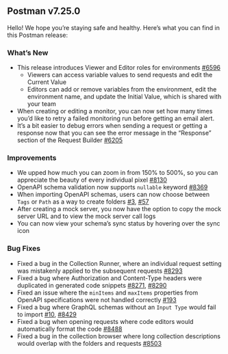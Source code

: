 ## Postman v7.25.0

Hello! We hope you’re staying safe and healthy. Here’s what you can find in this Postman release:

### What’s New

* This release introduces Viewer and Editor roles for environments [#6596](https://github.com/postmanlabs/postman-app-support/issues/6596)
    * Viewers can access variable values to send requests and edit the Current Value
    * Editors can add or remove variables from the environment, edit the environment name, and update  the Initial Value, which is shared with your team
* When creating or editing a monitor, you can now set how many times you’d like to retry a failed monitoring run before getting an email alert.
* It’s a bit easier to debug errors when sending a request or getting a response now that you can see the error message in the “Response” section of the Request Builder [#6205](https://github.com/postmanlabs/postman-app-support/issues/6205)

### Improvements

* We upped how much you can zoom in from 150% to 500%, so you can appreciate the beauty of every individual pixel
[#8130](https://github.com/postmanlabs/postman-app-support/issues/8130)
* OpenAPI schema validation now supports `nullable` keyword
[#8369](https://github.com/postmanlabs/postman-app-support/issues/8369)
* When importing OpenAPI schemas, users can now choose between `Tags` or `Path` as a way to create folders
[#3](https://github.com/postmanlabs/openapi-to-postman/issues/3), 
[#57](https://github.com/postmanlabs/openapi-to-postman/issues/57)
* After creating a mock server, you now have the option to copy the mock server URL and to view the mock server call logs
* You can now view your schema’s sync status by hovering over the sync icon

### Bug Fixes

* Fixed a bug in the Collection Runner, where an individual request setting was mistakenly applied to the subsequent requests
[#8293](https://github.com/postmanlabs/postman-app-support/issues/8293)
* Fixed a bug where Authorization and Content-Type headers were duplicated in generated code snippets
[#8271](https://github.com/postmanlabs/postman-app-support/issues/8271), 
[#8290](https://github.com/postmanlabs/postman-app-support/issues/8290)
* Fixed an issue where the `minItems` and `maxItems` properties from OpenAPI specifications were not handled correctly
[#193](https://github.com/postmanlabs/openapi-to-postman/issues/193)
* Fixed a bug where GraphQL schemas without an `Input Type` would fail to import
[#10](https://github.com/postmanlabs/graphql-to-postman/issues/10), 
[#8429](https://github.com/postmanlabs/postman-app-support/issues/8429)
* Fixed a bug when opening requests where code editors would automatically format the code
[#8488](https://github.com/postmanlabs/postman-app-support/issues/8488)
* Fixed a bug in the collection browser where long collection descriptions would overlap with the folders and requests
[#8503](https://github.com/postmanlabs/postman-app-support/issues/8503)
